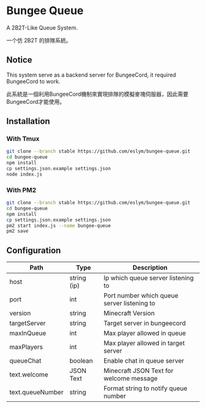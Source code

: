 # Bungee Queue
A 2B2T-Like Queue System.

一个仿 2B2T 的排隊系統。

## Notice
This system serve as a backend server for BungeeCord, it required BungeeCord to work.

此系統是一個利用BungeeCord機制來實現排隊的模擬麥塊伺服器，因此需要BungeeCord才能使用。

## Installation
### With Tmux
```bash
git clone --branch stable https://github.com/eslym/bungee-queue.git
cd bungee-queue
npm install
cp settings.json.example settings.json
node index.js
```
### With PM2
```bash
git clone --branch stable https://github.com/eslym/bungee-queue.git
cd bungee-queue
npm install
cp settings.json.example settings.json
pm2 start index.js --name bungee-queue
pm2 save
```

## Configuration
| Path             | Type        | Description                                 |
|------------------|-------------|---------------------------------------------|
| host             | string (ip) | Ip which queue server listening to          |
| port             | int         | Port number which queue server listening to |
| version          | string      | Minecraft Version                           |
| targetServer     | string      | Target server in bungeecord                 |
| maxInQueue       | int         | Max player allowed in queue                 |
| maxPlayers       | int         | Max player allowed in target server         |
| queueChat        | boolean     | Enable chat in queue server                 |
| text.welcome     | JSON Text   | Minecraft JSON Text for welcome message     |
| text.queueNumber | string      | Format string to notify queue number        |